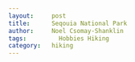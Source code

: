 ```yaml
---
layout:     post
title:      Seqouia National Park
author:     Noel Csomay-Shanklin
tags: 		  Hobbies Hiking
category:   hiking
---
```

<!-- Start Writing Below in Markdown -->
<script src="https://cdn.jsdelivr.net/npm/publicalbum@latest/dist/pa-embed-player.min.js" async></script>
<div class="pa-embed-player" style="width:100%; height:480px; display:none;"
  data-link="https://photos.app.goo.gl/hBdDxB5f8ySmdezM7"
  data-title="Sequoia National Park"
  data-description="9 new photos · Album by Noel C-S">
  <img data-src="https://lh3.googleusercontent.com/TPPcua6iuthJaiAhVuwojbZQuFws7TnfyaO9jtcj9unrK95hmoGk5LJ_-3YWEIoMd3c6QMHb_Xt3GYQN283ON9fIZQ9ihMq-ZW4A_G909wuxi4szoZs1aaNCKEuhAe-ws5bcoCTQxGU=w1920-h1080" src="" alt="" />
  <img data-src="https://lh3.googleusercontent.com/rTKVWnWH7PDRJ_95IA0UWXMxCOqpVvwyPk2An3YjLWgAPowcN3XfC2S-k95sGrTjCIzZgbThS_4EkYjflGlddM2UaH1SlSgc1YTwN25G5i0hdUZZmkqlNBZaGSNk-fu__wZKkG37HNs=w1920-h1080" src="" alt="" />
  <img data-src="https://lh3.googleusercontent.com/ZZQ4T0uvGyroJkoRSaqY6C4Yj2Y8zL5bmPFzdlhGaVcUry45aaz09gaoNIuufANqkmDoM5Yi_6j4pcd123rPdCTezZ9NdxIiFhRgsbJnhWYpIgM0WuUt5UtmvR7eNoiTeVVFRY3iASQ=w1920-h1080" src="" alt="" />
  <img data-src="https://lh3.googleusercontent.com/KzFEJBiHZ3811EzZcw9qc0ort9Fb2RXsfASOz1VHBB6Crzih3D8fcEgWWPOXE77rzPKlUSZ-pUbthCes2X1qEwWkHtqdM-0ZrgXl4dHDHRdPANBAZ9sQsqlbQ2Ywuk_ruY-AavfnQEI=w1920-h1080" src="" alt="" />
  <img data-src="https://lh3.googleusercontent.com/vJVQNEqnszKIyH84RPB9LYO2RNnC8Y8nnuAuR_qJLJflA5LIWmf9mn5knaXnKIOG-F8n35_sZBQGF5ZZ1_SBwJLu7H_dxe4tWvk1Nl4_A5ww95aZwqSjfnmIiTfnU9U5PT3X8DTla6s=w1920-h1080" src="" alt="" />
  <img data-src="https://lh3.googleusercontent.com/AhxFvx-1GNo04MaR2BfBnQ--V4yGGZLc0iJrPOZap2WwOj_QbchjaoXR7aYyNWk9P3Lhp_qMbiLfH_V_Ufhe6_c0Bn-wKNKDv2EaOMqBAl3Ms2GXFolSxLI_1ynWO2zvH9_joanDj40=w1920-h1080" src="" alt="" />
  <img data-src="https://lh3.googleusercontent.com/Ra3tOpIvpwq_BllM0IS70I9HqJA9qWPI2m8zIrs0OcdA_XgGYa4rPlzmyzC_4QWfG2rWNc-ooaxxfrfkQL6tRoGOcOUVvyhHP6Cn9fLaofIn63xRbZvdwSKpV-TzMYJ-lG-X_8RKiko=w1920-h1080" src="" alt="" />
  <img data-src="https://lh3.googleusercontent.com/Gq4qTBITCLK7pR8CU66lN5p_Pt98rnjOO8GEHpkf03_tdf7Z4GNRgEy6ZlGYd3NDHzdUML7_TK7U9UUERk_EW0tI5Oc09g0Ec7GzsBQMBJ_snRQ8twlijNxuBv8NzQ4GEyUyOSqlvvM=w1920-h1080" src="" alt="" />
  <img data-src="https://lh3.googleusercontent.com/KYYhuW5Js0NJEo8nxkeXpCx7yFyWOsgjq7J1bksZkJ4TtRpMMxJijZ8LBXcOMDfJ8fEHbMuGrWOFuYJ2ICLcnN4E9q6h-L-N20SLmsDaguPxGBwKhM9B3El_zcP1hlAH1s7Txmj-Om4=w1920-h1080" src="" alt="" />
</div>
